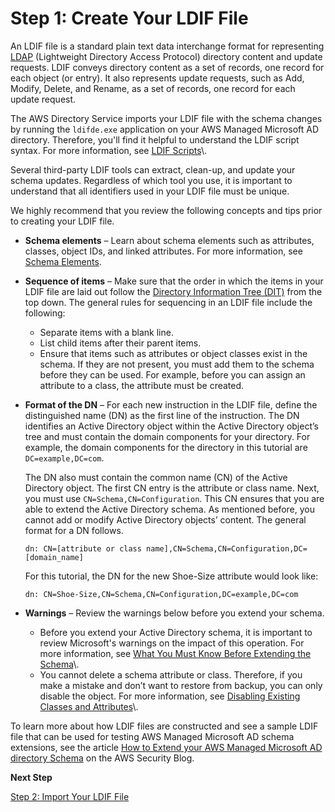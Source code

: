 # Step 1: Create Your LDIF File<a name="create"></a>

An LDIF file is a standard plain text data interchange format for representing [LDAP](https://en.wikipedia.org/wiki/Lightweight_Directory_Access_Protocol) \(Lightweight Directory Access Protocol\) directory content and update requests\. LDIF conveys directory content as a set of records, one record for each object \(or entry\)\. It also represents update requests, such as Add, Modify, Delete, and Rename, as a set of records, one record for each update request\. 

The AWS Directory Service imports your LDIF file with the schema changes by running the `ldifde.exe` application on your AWS Managed Microsoft AD directory\. Therefore, you'll find it helpful to understand the LDIF script syntax\. For more information, see [LDIF Scripts](https://msdn.microsoft.com/en-us/library/ms677268(v=vs.85).aspx)\. 

Several third\-party LDIF tools can extract, clean\-up, and update your schema updates\. Regardless of which tool you use, it is important to understand that all identifiers used in your LDIF file must be unique\. 

We highly recommend that you review the following concepts and tips prior to creating your LDIF file\.
+ **Schema elements** – Learn about schema elements such as attributes, classes, object IDs, and linked attributes\. For more information, see [Schema Elements](ms_ad_key_concepts_schema.md#ms_ad_schema_elements)\.
+ **Sequence of items** – Make sure that the order in which the items in your LDIF file are laid out follow the [Directory Information Tree \(DIT\)](https://en.wikipedia.org/wiki/Directory_information_tree) from the top down\. The general rules for sequencing in an LDIF file include the following: 
  + Separate items with a blank line\.
  + List child items after their parent items\. 
  + Ensure that items such as attributes or object classes exist in the schema\. If they are not present, you must add them to the schema before they can be used\. For example, before you can assign an attribute to a class, the attribute must be created\. 
+ **Format of the DN** – For each new instruction in the LDIF file, define the distinguished name \(DN\) as the first line of the instruction\. The DN identifies an Active Directory object within the Active Directory object’s tree and must contain the domain components for your directory\. For example, the domain components for the directory in this tutorial are `DC=example,DC=com`\.

  The DN also must contain the common name \(CN\) of the Active Directory object\. The first CN entry is the attribute or class name\. Next, you must use `CN=Schema,CN=Configuration`\. This CN ensures that you are able to extend the Active Directory schema\. As mentioned before, you cannot add or modify Active Directory objects’ content\. The general format for a DN follows\.

  ```
  dn: CN=[attribute or class name],CN=Schema,CN=Configuration,DC=[domain_name]
  ```

  For this tutorial, the DN for the new Shoe\-Size attribute would look like:

  ```
  dn: CN=Shoe-Size,CN=Schema,CN=Configuration,DC=example,DC=com
  ```
+ **Warnings** – Review the warnings below before you extend your schema\.
  + Before you extend your Active Directory schema, it is important to review Microsoft's warnings on the impact of this operation\. For more information, see [What You Must Know Before Extending the Schema](https://msdn.microsoft.com/en-us/library/ms677995(v=vs.85).aspx)\.
  + You cannot delete a schema attribute or class\. Therefore, if you make a mistake and don’t want to restore from backup, you can only disable the object\. For more information, see [Disabling Existing Classes and Attributes](https://msdn.microsoft.com/en-us/library/ms675903(v=vs.85).aspx)\.

To learn more about how LDIF files are constructed and see a sample LDIF file that can be used for testing AWS Managed Microsoft AD schema extensions, see the article [How to Extend your AWS Managed Microsoft AD directory Schema](https://aws.amazon.com/blogs/security/how-to-add-more-application-support-to-your-microsoft-ad-directory-by-extending-the-schema/) on the AWS Security Blog\.

**Next Step**

[Step 2: Import Your LDIF File](import.md)